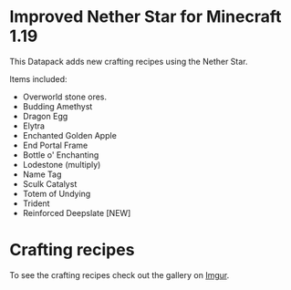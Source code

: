 # Improved Nether Star for Minecraft 1.19

This Datapack adds new crafting recipes using the Nether Star.

Items included:
  - Overworld stone ores.
  - Budding Amethyst
  - Dragon Egg
  - Elytra
  - Enchanted Golden Apple
  - End Portal Frame
  - Bottle o' Enchanting
  - Lodestone (multiply)
  - Name Tag
  - Sculk Catalyst
  - Totem of Undying
  - Trident
  - Reinforced Deepslate [NEW]

# Crafting recipes
To see the crafting recipes check out the gallery on [Imgur][star].



   [star]: <https://imgur.com/a/EbEH1Ip>
